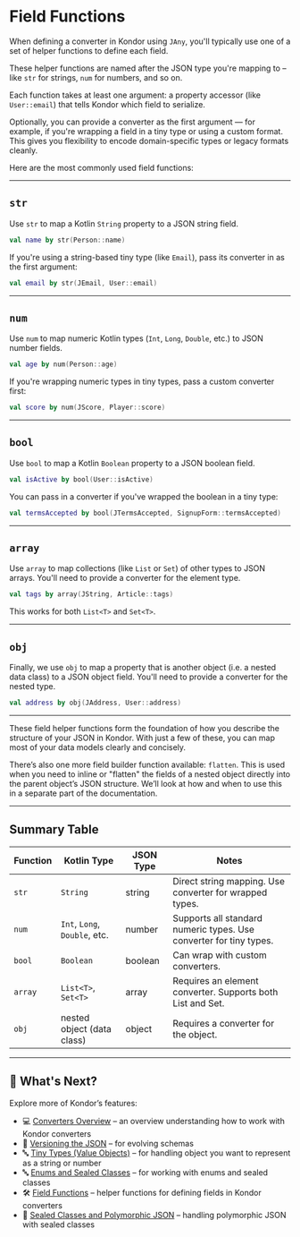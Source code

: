 # Field Functions

When defining a converter in Kondor using `JAny`, you'll typically use one of a set of helper functions to define each field.

These helper functions are named after the JSON type you're mapping to – like `str` for strings, `num` for numbers, and so on.

Each function takes at least one argument: a property accessor (like `User::email`) that tells Kondor which field to serialize.

Optionally, you can provide a converter as the first argument — for example, if you're wrapping a field in a tiny type or using a custom format. This gives you flexibility to encode domain-specific types or legacy formats cleanly.

Here are the most commonly used field functions:

---

## `str`

Use `str` to map a Kotlin `String` property to a JSON string field.

```kotlin
val name by str(Person::name)
```

If you're using a string-based tiny type (like `Email`), pass its converter in as the first argument:

```kotlin
val email by str(JEmail, User::email)
```

---

## `num`

Use `num` to map numeric Kotlin types (`Int`, `Long`, `Double`, etc.) to JSON number fields.

```kotlin
val age by num(Person::age)
```

If you're wrapping numeric types in tiny types, pass a custom converter first:

```kotlin
val score by num(JScore, Player::score)
```

---

## `bool`

Use `bool` to map a Kotlin `Boolean` property to a JSON boolean field.

```kotlin
val isActive by bool(User::isActive)
```

You can pass in a converter if you've wrapped the boolean in a tiny type:

```kotlin
val termsAccepted by bool(JTermsAccepted, SignupForm::termsAccepted)
```

---

## `array`

Use `array` to map collections (like `List` or `Set`) of other types to JSON arrays. You'll need to provide a converter for the element type.

```kotlin
val tags by array(JString, Article::tags)
```

This works for both `List<T>` and `Set<T>`.

---

## `obj`

Finally, we use `obj` to map a property that is another object (i.e. a nested data class) to a JSON object field. You'll need to provide a converter for the nested type.

```kotlin
val address by obj(JAddress, User::address)
```

---

These field helper functions form the foundation of how you describe the structure of your JSON in Kondor. With just a few of these, you can map most of your data models clearly and concisely.

There’s also one more field builder function available: `flatten`. This is used when you need to inline or "flatten" the fields of a nested object directly into the parent object’s JSON structure. We’ll look at how and when to use this in a separate part of the documentation.

---

## Summary Table

| Function | Kotlin Type                   | JSON Type | Notes                                                              |
| -------- | ----------------------------- | --------- | ------------------------------------------------------------------ |
| `str`    | `String`                      | string    | Direct string mapping. Use converter for wrapped types.            |
| `num`    | `Int`, `Long`, `Double`, etc. | number    | Supports all standard numeric types. Use converter for tiny types. |
| `bool`   | `Boolean`                     | boolean   | Can wrap with custom converters.                                   |
| `array`  | `List<T>`, `Set<T>`           | array     | Requires an element converter. Supports both List and Set.         |
| `obj`    | nested object (data class)    | object    | Requires a converter for the object.                               |

---

## 📌 What's Next?

Explore more of Kondor’s features:

- 💻 [Converters Overview](getting-started.md) – an overview understanding how to work with Kondor converters
- 🔁 [Versioning the JSON](versioned-converter.md) – for evolving schemas
- 🔤 [Tiny Types (Value Objects)](tiny-types.md) – for handling object you want to represent as a string or number
- 🔤 [Enums and Sealed Classes](enums-and-sealed.md) – for working with enums and sealed classes
- 🛠 [Field Functions](short-field-functions.md) – helper functions for defining fields in Kondor converters
- 🧳 [Sealed Classes and Polymorphic JSON](sealed-classes.md) – handling polymorphic JSON with sealed classes
